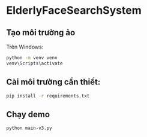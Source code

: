 ﻿# ElderlyFaceSearchSystem

## Tạo môi trường ảo

Trên Windows:

```bash
python -m venv venv
venv\Scripts\activate
```
## Cài môi trường cần thiết:
```bash 
pip install -r requirements.txt 
```

## Chạy demo
```bash 
python main-v3.py 
```
